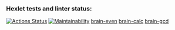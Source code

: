 ### Hexlet tests and linter status:

[![Actions Status](https://github.com/alexgeo82/frontend-project-44/actions/workflows/hexlet-check.yml/badge.svg)](https://github.com/alexgeo82/frontend-project-44/actions)
[![Maintainability](https://api.codeclimate.com/v1/badges/37dd56fff9fa7c1fb76c/maintainability)](https://codeclimate.com/github/alexgeo82/frontend-project-44/maintainability)
[brain-even](https://asciinema.org/connect/531cad4f-69fc-4422-be93-15bae32aee16)
[brain-calc](https://asciinema.org/a/czyuvWExzKubBsgqTnvtoJZvG)
[brain-gcd](https://asciinema.org/a/rxvWMm9awmPK07gLHU8jRe5M1)
